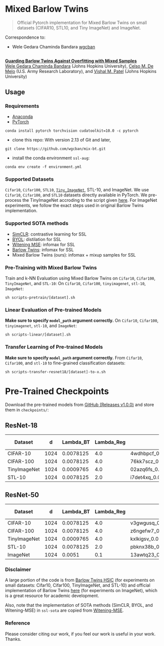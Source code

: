 # Mixed Barlow Twins

> Official Pytorch implementation for Mixed Barlow Twins on small datasets (CIFAR10, STL10, and Tiny ImageNet) and ImageNet.

Correspondence to: 
  - Wele Gedara Chaminda Bandara [wgcban](https://www.wgcban.com)

##
[**Guarding Barlow Twins Against Overfitting with Mixed Samples**](https://arxiv.org/pdf/)<br>
[Wele Gedara Chaminda Bandara](https://www.wgcban.com) (Johns Hopkins University), [Celso M. De Melo](https://celsodemelo.net) (U.S. Army Research Laboratory), and [Vishal M. Patel](https://engineering.jhu.edu/vpatel36/) (Johns Hopkins University) <br>


## Usage
### Requirements
- [Anaconda](https://www.anaconda.com/download/)
- [PyTorch](https://pytorch.org)
```
conda install pytorch torchvision cudatoolkit=10.0 -c pytorch
```

- clone this repo: 
With version 2.13 of Git and later,
```
git clone https://github.com/wgcban/mix-bt.git
```

- install the conda environment `ssl-aug`:
```
conda env create -f environment.yml
```

### Supported Datasets
`Cifar10`, `Cifar100`, `STL10`, [`Tiny_ImageNet`](https://github.com/rmccorm4/Tiny-Imagenet-200), STL-10, and ImageNet. We use `Cifar10`, `Cifar100`, and `STL10` datasets directly available in PyTorch. We pre-process the TinyImageNet accroding to the script given [here](https://gist.github.com/moskomule/2e6a9a463f50447beca4e64ab4699ac4). For ImageNet experiments, we follow the exact steps used in original Barlow Twins implementation.

### Supported SOTA methods
- [SimCLR](https://arxiv.org/abs/2002.05709): contrastive learning for SSL 
- [BYOL](https://arxiv.org/abs/2006.07733): distilation for SSL
- [Witening MSE](http://proceedings.mlr.press/v139/ermolov21a/ermolov21a.pdf): infomax for SSL
- [Barlow Twins](https://arxiv.org/abs/2103.03230): infomax for SSL
- Mixed Barlow Twins (ours): infomax + mixup samples for SSL

### Pre-Training with Mixed Barlow Twins
Train and k-NN Evaluation using Mixed Barlow Twins on `Cifar10`, `Cifar100`, `TinyImageNet`, and `STL-10`:
On `Cifar10`, `Cifar100`, `tinyimagenet`, `stl-10`, `ImageNet`:
```
sh scripts-pretrain/[dataset].sh
```

### Linear Evaluation of Pre-trained Models
**Make sure to specify `model_path` argument correctly.**
On `Cifar10`, `Cifar100`, `tinyimagenet`, `stl-10`, and `ImageNet`:
```
sh scripts-linear/[dataset].sh
```

### Transfer Learning of Pre-trained Models
**Make sure to specify `model_path` argument correctly.**
From `Cifar10`, `Cifar100`, and `stl-10` to fine-grained classification datasets:
```
sh scripts-transfer-resnet18/[dataset]-to-x.sh
```

# Pre-Trained Checkpoints
Download the pre-trained models from [GitHub (Releases v1.0.0)](https://github.com/wgcban/mix-bt/releases/tag/v1.0.0) and store them in `checkpoints/`:
## ResNet-18
| Dataset        |  d   | Lambda_BT | Lambda_Reg | Path to Pretrained Model | KNN Acc. | Linear Acc. |
| ----------     | ---  | ---------- | ---------- | ------------------------ | -------- | ----------- |
| CIFAR-10       | 1024 | 0.0078125  | 4.0        | 4wdhbpcf_0.0078125_1024_256_cifar10_model.pth     | 90.52    | 92.58        |
| CIFAR-100      | 1024 | 0.0078125  | 4.0        | 76kk7scz_0.0078125_1024_256_cifar100_model.pth     | 61.25     | 69.31        |
| TinyImageNet   | 1024 | 0.0009765  | 4.0        | 02azq6fs_0.0009765_1024_256_tiny_imagenet_model.pth     | 38.11    | 51.67        |
| STL-10         | 1024 | 0.0078125  | 2.0        | i7det4xq_0.0078125_1024_256_stl10_model.pth     | 88.94     | 91.02        |

## ResNet-50
| Dataset        |  d   | Lambda_BT | Lambda_Reg | Path to Pretrained Model | KNN Acc. | Linear Acc. |
| ----------     | ---  | ---------- | ---------- | ------------------------ | -------- | ----------- |
| CIFAR-10       | 1024 | 0.0078125  | 4.0        | v3gwgusq_0.0078125_1024_256_cifar10_model.pth     | 91.39     | 93.89        |
| CIFAR-100      | 1024 | 0.0078125  | 4.0        | z6ngefw7_0.0078125_1024_256_cifar100_model.pth     | 64.32     | 72.51        |
| TinyImageNet   | 1024 | 0.0009765  | 4.0        | kxlkigsv_0.0009765_1024_256_tiny_imagenet_model.pth     | 42.21     | 51.84        |
| STL-10         | 1024 | 0.0078125  | 2.0        | pbknx38b_0.0078125_1024_256_stl10_model.pth     | 87.79     | 91.70        |
| ImageNet       | 1024 | 0.0051  | 0.1        | 13awtq23_0.0051_8192_1024_imagenet_0.1_resnet50.pth     | -     | 72.1        |

### Disclaimer
A large portion of the code is from [Barlow Twins HSIC](https://github.com/yaohungt/Barlow-Twins-HSIC) (for experiments on small datasets: Cifar10, Cifar100, TinyImageNet, and STL-10) and official implementation of Barlow Twins [here](https://github.com/facebookresearch/barlowtwins) (for experiments on ImageNet), which is a great resource for academic development.

Also, note that the implementation of SOTA methods (SimCLR, BYOL, and Witening-MSE) in `ssl-sota` are copied from [Witening-MSE](https://github.com/htdt/self-supervised).

### Reference
Please consider citing our work, if you feel our work is useful in your work. Thanks.
```
```
